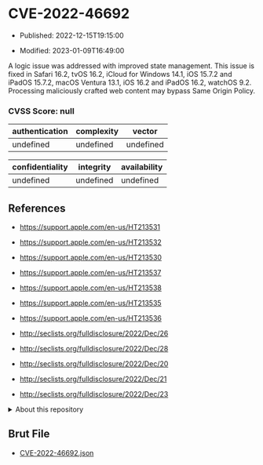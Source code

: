 # CVE-2022-46692

- Published: 2022-12-15T19:15:00

- Modified: 2023-01-09T16:49:00

A logic issue was addressed with improved state management. This issue is fixed in Safari 16.2, tvOS 16.2, iCloud for Windows 14.1, iOS 15.7.2 and iPadOS 15.7.2, macOS Ventura 13.1, iOS 16.2 and iPadOS 16.2, watchOS 9.2. Processing maliciously crafted web content may bypass Same Origin Policy.

### CVSS Score: **null**

| authentication | complexity | vector |
| --- | --- | --- |
| undefined | undefined | undefined |

| confidentiality | integrity | availability |
| --- | --- | --- |
| undefined | undefined | undefined |

## References

* https://support.apple.com/en-us/HT213531

* https://support.apple.com/en-us/HT213532

* https://support.apple.com/en-us/HT213530

* https://support.apple.com/en-us/HT213537

* https://support.apple.com/en-us/HT213538

* https://support.apple.com/en-us/HT213535

* https://support.apple.com/en-us/HT213536

* http://seclists.org/fulldisclosure/2022/Dec/26

* http://seclists.org/fulldisclosure/2022/Dec/28

* http://seclists.org/fulldisclosure/2022/Dec/20

* http://seclists.org/fulldisclosure/2022/Dec/21

* http://seclists.org/fulldisclosure/2022/Dec/23

<details>
<summary>About this repository</summary> 

  This repository is part of the project [Live Hack CVE](https://github.com/Live-Hack-CVE). Main website can be found [www.live-hack.org](https://www.live-hack.org) 
  
  Made by [Sn0wAlice](https://github.com/Sn0wAlice) for the people that care about security and need to have a feed of the latest CVEs. Hope you enjoy it, don't forget to star the repo and follow me on [Twitter](https://twitter.com/Sn0wAlice) and [Github](https://github.com/Sn0wAlice). And that is my [personnal website](https://www.alice-snow.me/)

  - [Home Page](https://github.com/Live-Hack-CVE)
  - [Framework](https://github.com/Live-Hack-CVE/cve-framework)
  - [CVE database](https://github.com/Live-Hack-CVE/full_database)
  - [Changelog](https://github.com/Live-Hack-CVE/Changelog)
</details>

## Brut File

* [CVE-2022-46692.json](https://raw.githubusercontent.com/Live-Hack-CVE/full_database/main/cves/2022/CVE-2022-46692.json)

